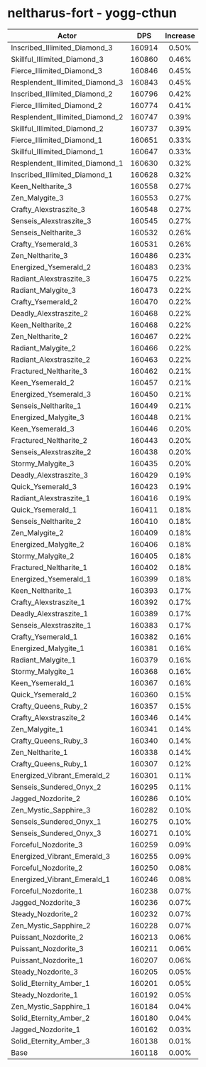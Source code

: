 # neltharus-fort - yogg-cthun
| Actor | DPS | Increase |
|---|:---:|:---:|
|Inscribed_Illimited_Diamond_3|160914|0.50%|
|Skillful_Illimited_Diamond_3|160860|0.46%|
|Fierce_Illimited_Diamond_3|160846|0.45%|
|Resplendent_Illimited_Diamond_3|160843|0.45%|
|Inscribed_Illimited_Diamond_2|160796|0.42%|
|Fierce_Illimited_Diamond_2|160774|0.41%|
|Resplendent_Illimited_Diamond_2|160747|0.39%|
|Skillful_Illimited_Diamond_2|160737|0.39%|
|Fierce_Illimited_Diamond_1|160651|0.33%|
|Skillful_Illimited_Diamond_1|160647|0.33%|
|Resplendent_Illimited_Diamond_1|160630|0.32%|
|Inscribed_Illimited_Diamond_1|160628|0.32%|
|Keen_Neltharite_3|160558|0.27%|
|Zen_Malygite_3|160553|0.27%|
|Crafty_Alexstraszite_3|160548|0.27%|
|Senseis_Alexstraszite_3|160545|0.27%|
|Senseis_Neltharite_3|160532|0.26%|
|Crafty_Ysemerald_3|160531|0.26%|
|Zen_Neltharite_3|160486|0.23%|
|Energized_Ysemerald_2|160483|0.23%|
|Radiant_Alexstraszite_3|160475|0.22%|
|Radiant_Malygite_3|160473|0.22%|
|Crafty_Ysemerald_2|160470|0.22%|
|Deadly_Alexstraszite_2|160468|0.22%|
|Keen_Neltharite_2|160468|0.22%|
|Zen_Neltharite_2|160467|0.22%|
|Radiant_Malygite_2|160466|0.22%|
|Radiant_Alexstraszite_2|160463|0.22%|
|Fractured_Neltharite_3|160462|0.21%|
|Keen_Ysemerald_2|160457|0.21%|
|Energized_Ysemerald_3|160450|0.21%|
|Senseis_Neltharite_1|160449|0.21%|
|Energized_Malygite_3|160448|0.21%|
|Keen_Ysemerald_3|160446|0.20%|
|Fractured_Neltharite_2|160443|0.20%|
|Senseis_Alexstraszite_2|160438|0.20%|
|Stormy_Malygite_3|160435|0.20%|
|Deadly_Alexstraszite_3|160429|0.19%|
|Quick_Ysemerald_3|160423|0.19%|
|Radiant_Alexstraszite_1|160416|0.19%|
|Quick_Ysemerald_1|160411|0.18%|
|Senseis_Neltharite_2|160410|0.18%|
|Zen_Malygite_2|160409|0.18%|
|Energized_Malygite_2|160406|0.18%|
|Stormy_Malygite_2|160405|0.18%|
|Fractured_Neltharite_1|160402|0.18%|
|Energized_Ysemerald_1|160399|0.18%|
|Keen_Neltharite_1|160393|0.17%|
|Crafty_Alexstraszite_1|160392|0.17%|
|Deadly_Alexstraszite_1|160389|0.17%|
|Senseis_Alexstraszite_1|160383|0.17%|
|Crafty_Ysemerald_1|160382|0.16%|
|Energized_Malygite_1|160381|0.16%|
|Radiant_Malygite_1|160379|0.16%|
|Stormy_Malygite_1|160368|0.16%|
|Keen_Ysemerald_1|160367|0.16%|
|Quick_Ysemerald_2|160360|0.15%|
|Crafty_Queens_Ruby_2|160357|0.15%|
|Crafty_Alexstraszite_2|160346|0.14%|
|Zen_Malygite_1|160341|0.14%|
|Crafty_Queens_Ruby_3|160340|0.14%|
|Zen_Neltharite_1|160338|0.14%|
|Crafty_Queens_Ruby_1|160307|0.12%|
|Energized_Vibrant_Emerald_2|160301|0.11%|
|Senseis_Sundered_Onyx_2|160295|0.11%|
|Jagged_Nozdorite_2|160286|0.10%|
|Zen_Mystic_Sapphire_3|160282|0.10%|
|Senseis_Sundered_Onyx_1|160275|0.10%|
|Senseis_Sundered_Onyx_3|160271|0.10%|
|Forceful_Nozdorite_3|160259|0.09%|
|Energized_Vibrant_Emerald_3|160255|0.09%|
|Forceful_Nozdorite_2|160250|0.08%|
|Energized_Vibrant_Emerald_1|160246|0.08%|
|Forceful_Nozdorite_1|160238|0.07%|
|Jagged_Nozdorite_3|160236|0.07%|
|Steady_Nozdorite_2|160232|0.07%|
|Zen_Mystic_Sapphire_2|160228|0.07%|
|Puissant_Nozdorite_2|160213|0.06%|
|Puissant_Nozdorite_3|160211|0.06%|
|Puissant_Nozdorite_1|160207|0.06%|
|Steady_Nozdorite_3|160205|0.05%|
|Solid_Eternity_Amber_1|160201|0.05%|
|Steady_Nozdorite_1|160192|0.05%|
|Zen_Mystic_Sapphire_1|160184|0.04%|
|Solid_Eternity_Amber_2|160180|0.04%|
|Jagged_Nozdorite_1|160162|0.03%|
|Solid_Eternity_Amber_3|160138|0.01%|
|Base|160118|0.00%|

